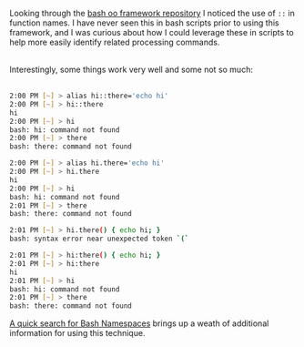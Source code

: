 Looking through the [bash oo framework repository](https://github.com/niieani/bash-oo-framework) I noticed the use of `::` in function names. I have never seen this in bash scripts prior to using this framework, and I was curious about how I could leverage these in scripts to help more easily identify related processing commands.  
<br>  

Interestingly, some things work very well and some not so much:  
<br>

```bash
2:00 PM [~] > alias hi::there='echo hi'
2:00 PM [~] > hi::there
hi
2:00 PM [~] > hi
bash: hi: command not found
2:00 PM [~] > there
bash: there: command not found

2:00 PM [~] > alias hi.there='echo hi'
2:00 PM [~] > hi.there
hi
2:00 PM [~] > hi
bash: hi: command not found
2:01 PM [~] > there
bash: there: command not found

2:01 PM [~] > hi.there() { echo hi; }
bash: syntax error near unexpected token `(`

2:01 PM [~] > hi:there() { echo hi; }
2:01 PM [~] > hi:there
hi
2:01 PM [~] > hi
bash: hi: command not found
2:01 PM [~] > there
bash: there: command not found

```

<p/>

[A quick search for Bash Namespaces](https://www.google.com/search?q=bash+namespaces) brings up a weath of additional 
information for using this technique.
<br>
